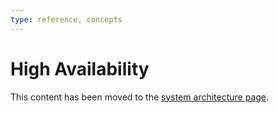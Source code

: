 ```yaml
---
type: reference, concepts
---
```


# High Availability

This content has been moved to the [system architecture page](../../install/system_architecture/index.md#availability).
